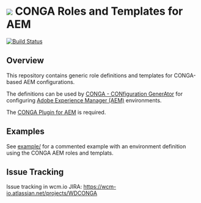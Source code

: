 <img src="http://wcm.io/images/favicon-16@2x.png"/> CONGA Roles and Templates for AEM
======
[![Build Status](https://travis-ci.org/wcm-io-devops/wcm-io-devops-conga-aem-definitions.png?branch=master)](https://travis-ci.org/wcm-io-devops/wcm-io-devops-conga-aem-definitions)


## Overview

This repository contains generic role definitions and templates for CONGA-based AEM configurations. 

The definitions can be used by [CONGA - CONfiguration GenerAtor][conga] for configuring [Adobe Experience Manager (AEM)][aem] environments.

The [CONGA Plugin for AEM][conga-aem] is required.



## Examples

See [example/](example/) for a commented example with an environment definition using the CONGA AEM roles and templats.



## Issue Tracking

Issue tracking in wcm.io JIRA: https://wcm-io.atlassian.net/projects/WDCONGA



[conga]: https://github.com/wcm-io-devops/wcm-io-devops-conga
[conga-aem]: https://github.com/wcm-io-devops/wcm-io-devops-conga-aem-plugin
[aem]: http://www.adobe.com/de/marketing-cloud/enterprise-content-management.html

